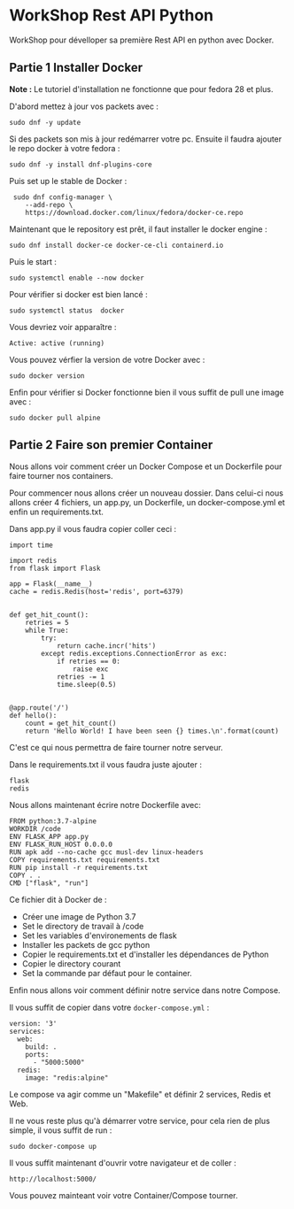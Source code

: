 # WorkShop Rest API Python

WorkShop pour dévelloper sa première Rest API en python avec Docker.

## Partie 1 Installer Docker

__Note :__ Le tutoriel d'installation ne fonctionne que pour fedora 28 et plus.

D'abord mettez à jour vos packets avec :

`sudo dnf -y update`

Si des packets son mis à jour redémarrer votre pc.
Ensuite il faudra ajouter le repo docker à votre fedora :

`sudo dnf -y install dnf-plugins-core`

Puis set up le stable de Docker :

```
 sudo dnf config-manager \
    --add-repo \
    https://download.docker.com/linux/fedora/docker-ce.repo
```

Maintenant que le repository est prêt, il faut installer le docker engine :

`sudo dnf install docker-ce docker-ce-cli containerd.io`

Puis le start :

`sudo systemctl enable --now docker`

Pour vérifier si docker est bien lancé :

`sudo systemctl status  docker`

Vous devriez voir apparaître :

```
Active: active (running)
```

Vous pouvez vérfier la version de votre Docker avec :

`sudo docker version`

Enfin pour vérifier si Docker fonctionne bien il vous suffit de pull une image avec :

`sudo docker pull alpine`


## Partie 2 Faire son premier Container

Nous allons voir comment créer un Docker Compose et un Dockerfile pour faire tourner nos containers.

Pour commencer nous allons créer un nouveau dossier. Dans celui-ci nous allons créer 4 fichiers, un app.py, un Dockerfile, un docker-compose.yml et enfin un requirements.txt.

Dans app.py il vous faudra copier coller ceci :

```
import time

import redis
from flask import Flask

app = Flask(__name__)
cache = redis.Redis(host='redis', port=6379)


def get_hit_count():
    retries = 5
    while True:
        try:
            return cache.incr('hits')
        except redis.exceptions.ConnectionError as exc:
            if retries == 0:
                raise exc
            retries -= 1
            time.sleep(0.5)


@app.route('/')
def hello():
    count = get_hit_count()
    return 'Hello World! I have been seen {} times.\n'.format(count)
```
C'est ce qui nous permettra de faire tourner notre serveur.

Dans le requirements.txt il vous faudra juste ajouter :

```
flask
redis
```

Nous allons maintenant écrire notre Dockerfile avec:

```
FROM python:3.7-alpine
WORKDIR /code
ENV FLASK_APP app.py
ENV FLASK_RUN_HOST 0.0.0.0
RUN apk add --no-cache gcc musl-dev linux-headers
COPY requirements.txt requirements.txt
RUN pip install -r requirements.txt
COPY . .
CMD ["flask", "run"]
```

Ce fichier dit à Docker de :

* Créer une image de Python 3.7
* Set le directory de travail à /code
* Set les variables d'environements de flask
* Installer les packets de gcc python
* Copier le requirements.txt et d'installer les dépendances de Python
* Copier le directory courant
* Set la commande par défaut pour le container.

Enfin nous allons voir comment définir notre service dans notre Compose.

Il vous suffit de copier dans votre `docker-compose.yml` :

```
version: '3'
services:
  web:
    build: .
    ports:
      - "5000:5000"
  redis:
    image: "redis:alpine"
```

Le compose va agir comme un "Makefile" et définir 2 services, Redis et Web.

Il ne vous reste plus qu'à démarrer votre service, pour cela rien de plus simple, il vous suffit de run :

`sudo docker-compose up`

Il vous suffit maintenant d'ouvrir votre navigateur et de coller :

`http://localhost:5000/`

Vous pouvez mainteant voir votre  Container/Compose tourner.